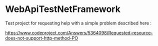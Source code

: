 # WebApiTestNetFramework
Test project for requesting help with a simple problem described here :


https://www.codeproject.com/Answers/5364098/Requested-resource-does-not-support-http-method-PO
